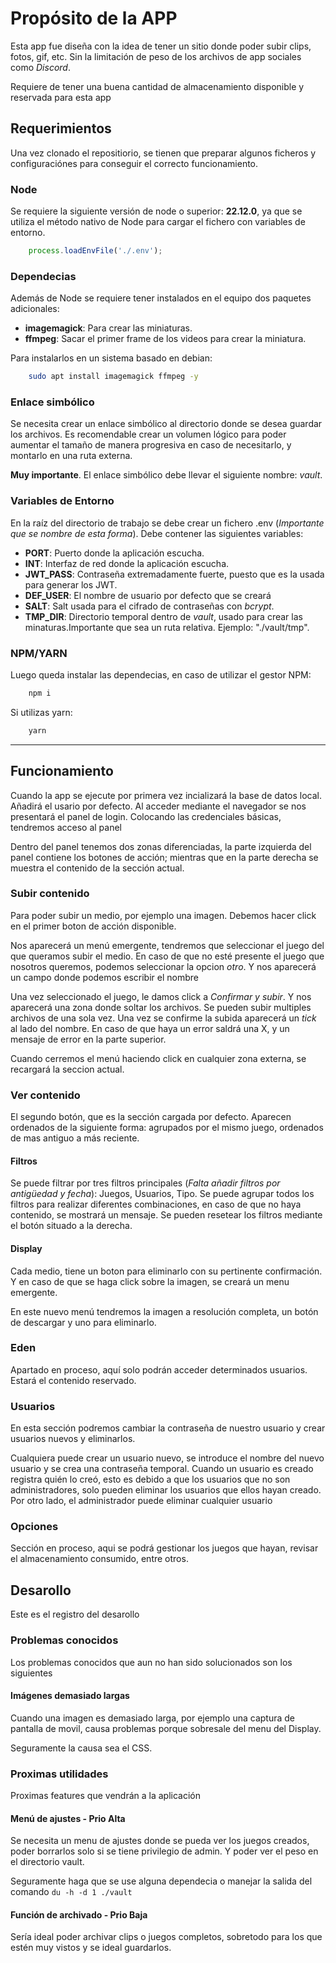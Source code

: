 # Propósito de la APP
Esta app fue diseña con la idea de tener un sitio donde poder subir clips, fotos, gif, etc. Sin la limitación de peso de los archivos de app sociales como *Discord*.

Requiere de tener una buena cantidad de almacenamiento disponible y reservada para esta app

## Requerimientos
Una vez clonado el repositiorio, se tienen que preparar algunos ficheros y configuraciónes para conseguir el correcto funcionamiento.

### Node
Se requiere la siguiente versión de node o superior: **22.12.0**, ya que se utiliza el método nativo de Node para cargar el fichero con variables de entorno.

```javascript
    process.loadEnvFile('./.env');
```

### Dependecias
Además de Node se requiere tener instalados en el equipo dos paquetes adicionales:
- **imagemagick**: Para crear las miniaturas.
- **ffmpeg**: Sacar el primer frame de los videos para crear la miniatura.

Para instalarlos en un sistema basado en debian:
```bash
    sudo apt install imagemagick ffmpeg -y
```

### Enlace simbólico
Se necesita crear un enlace simbólico al directorio donde se desea guardar los archivos. Es recomendable crear un volumen lógico para poder aumentar el tamaño de manera progresiva en caso de necesitarlo, y montarlo en una ruta externa.

**Muy importante**. El enlace simbólico debe llevar el siguiente nombre: *vault*.

### Variables de Entorno
En la raíz del directorio de trabajo se debe crear un fichero .env (*Importante que se nombre de esta forma*). Debe contener las siguientes variables:
- **PORT**: Puerto donde la aplicación escucha.
- **INT**: Interfaz de red donde la aplicación escucha.
- **JWT_PASS**: Contraseña extremadamente fuerte, puesto que es la usada para generar los JWT.
- **DEF_USER**: El nombre de usuario por defecto que se creará
- **SALT**: Salt usada para el cifrado de contraseñas con *bcrypt*.
- **TMP_DIR**: Directorio temporal dentro de *vault*, usado para crear las minaturas.Importante que sea un ruta relativa. Ejemplo: "./vault/tmp".

### NPM/YARN
Luego queda instalar las dependecias, en caso de utilizar el gestor NPM:
```bash
    npm i
```

Si utilizas yarn:
```bash
    yarn
```
***

## Funcionamiento
Cuando la app se ejecute por primera vez incializará la base de datos local. Añadirá el usario por defecto. Al acceder mediante el navegador se nos presentará el panel de login. Colocando las credenciales básicas, tendremos acceso al panel

Dentro del panel tenemos dos zonas diferenciadas, la parte izquierda del panel contiene los botones de acción; mientras que en la parte derecha se muestra el contenido de la sección actual.

### Subir contenido
Para poder subir un medio, por ejemplo una imagen. Debemos hacer click en el primer boton de acción disponible.

Nos aparecerá un menú emergente, tendremos que seleccionar el juego del que queramos subir el medio. En caso de que no esté presente el juego que nosotros queremos, podemos seleccionar la opcion *otro*. Y nos aparecerá un campo donde podemos escribir el nombre

Una vez seleccionado el juego, le damos click a *Confirmar y subir*. Y nos aparecerá una zona donde soltar los archivos. Se pueden subir multiples archivos de una sola vez. Una vez se confirme la subida aparecerá un *tick* al lado del nombre. En caso de que haya un error saldrá una X, y un mensaje de error en la parte superior.

Cuando cerremos el menú haciendo click en cualquier zona externa, se recargará la seccion actual.

### Ver contenido
El segundo botón, que es la sección cargada por defecto. Aparecen ordenados de la siguiente forma: agrupados por el mismo juego, ordenados de mas antiguo a más reciente.

#### Filtros
Se puede filtrar por tres filtros principales (*Falta añadir filtros por antigüedad y fecha*): Juegos, Usuarios, Tipo. Se puede agrupar todos los filtros para realizar diferentes combinaciones, en caso de que no haya contenido, se mostrará un mensaje. Se pueden resetear los filtros mediante el botón situado a la derecha.

#### Display
Cada medio, tiene un boton para eliminarlo con su pertinente confirmación. Y en caso de que se haga click sobre la imagen, se creará un menu emergente.

En este nuevo menú tendremos la imagen a resolución completa, un botón de descargar y uno para eliminarlo.

### Eden
Apartado en proceso, aquí solo podrán acceder determinados usuarios. Estará el contenido reservado.

### Usuarios
En esta sección podremos cambiar la contraseña de nuestro usuario y crear usuarios nuevos y eliminarlos.

Cualquiera puede crear un usuario nuevo, se introduce el nombre del nuevo usuario y se crea una contraseña temporal. Cuando un usuario es creado registra quién lo creó, esto es debido a que los usuarios que no son administradores, solo pueden eliminar los usuarios que ellos hayan creado. Por otro lado, el administrador puede eliminar cualquier usuario

### Opciones
Sección en proceso, aqui se podrá gestionar los juegos que hayan, revisar el almacenamiento consumido, entre otros.


## Desarollo
Este es el registro del desarollo

### Problemas conocidos
Los problemas conocidos que aun no han sido solucionados son los siguientes

#### Imágenes demasiado largas
Cuando una imagen es demasiado larga, por ejemplo una captura de pantalla de movil, causa problemas porque sobresale del menu del Display.

Seguramente la causa sea el CSS.

### Proximas utilidades
Proximas features que vendrán a la aplicación

#### Menú de ajustes - Prio Alta
Se necesita un menu de ajustes donde se pueda ver los juegos creados, poder borrarlos solo si se tiene privilegio de admin. Y poder ver el peso en el directorio vault.

Seguramente haga que se use alguna dependecia o manejar la salida del comando `du -h -d 1 ./vault`

#### Función de archivado - Prio Baja
Sería ideal poder archivar clips o juegos completos, sobretodo para los que estén muy vistos y se ideal guardarlos.